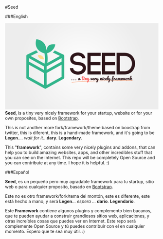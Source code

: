 #Seed

###English

![Seed - a tiny very nicely framework](https://raw.githubusercontent.com/sergiom23/seed/master/design/logo.png)
**Seed**, is a tiny very nicely framework for your startup, website or for your own proposites, based on [Bootstrap](http://getbootstrap.com "Twitter Bootstrap").

This is not another more fork/framework/theme based on boostrap from twitter, this is diferent, this is a hand-made framework, and it´s going to be **Legen**.... *wait for it*...**dary**. **Legendary**.

This "**framework**", contains some very nicely plugins and addons, that can help you to build amazing websites, apps, and other incredibles stuff that you can see on the internet. This repo will be completely Open Source and you can contribute at any time. I hope it is helpful. :)

###Español

**Seed**, es un pequeño pero muy agradable framework para tu startup, sitio web o para cualquier proposito, basado en [Bootstrap](http://getbootstrap.com "Twitter Bootstrap").

Este no es otro framework/fork/tema del montón, este es diferente, este está hecho a mano, y será **Legen**... *espera* ... **dario**. **Legendario**.

Este **Framework** contiene algunos plugins y complemento bien bacanos, que te pueden ayudar a construir grandiosos sitios web, aplicaciones, y otras increíbles cosas que puedes ver en Internet. Este repo será complemente Open Source y tú puedes contribuir con el en cualquier momento. Espero que te sea muy útil. :)